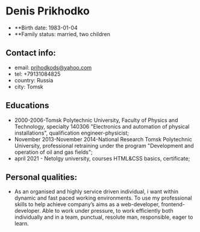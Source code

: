 # Denis Prikhodko

*  **Birth date: 1983-01-04
*  **Family status: married, two children

## Contact info:

*  email: prihodkods@yahoo.com
*  tel: +79131084825
*  country: Russia
*  city: Tomsk

## Educations

*  2000-2006-Tomsk Polytechnic University, Faculty of Physics and Technology, specialty 140306 "Electronics and automation of physical installations", qualification engineer-physicist;
*  November 2013-November 2014-National Research Tomsk Polytechnic University, professional retraining under the program "Development and operation of oil and gas fields";
*  april 2021 - Netolgy university, courses HTML&CSS basics, certificate;

## Personal qualities:

*  As an organised and highly service driven individual, i want within dynamic and fast paced working environments. To use my professional skills to help achieve company’s aims as a web-developer, frontend-developer. Able to work under pressure, to work efficiently both individually and in a team, punctual, resolute man, responsible, eager to learn.